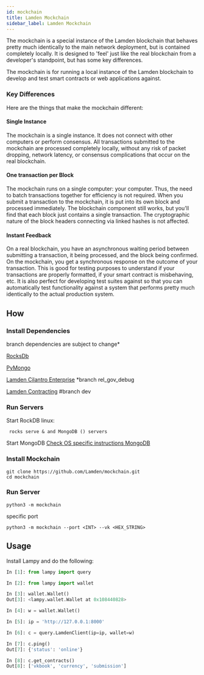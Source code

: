 ```yaml
---
id: mockchain
title: Lamden Mockchain
sidebar_label: Lamden Mockchain
---
```


The mockchain is a special instance of the Lamden blockchain that behaves pretty much identically to the main network deployment, but is contained completely locally. It is designed to 'feel' just like the real blockchain from a developer's standpoint, but has some key differences.

The mockchain is for running a local instance of the Lamden blockchain to develop and test smart contracts or web applications against.

### Key Differences

Here are the things that make the mockchain different:

#### Single Instance
The mockchain is a single instance. It does not connect with other computers or perform consensus. All transactions submitted to the mockchain are processed completely locally, without any risk of packet dropping, network latency, or consensus complications that occur on the real blockchain.

#### One transaction per Block
The mockchain runs on a single computer: your computer. Thus, the need to batch transactions together for efficiency is not required. When you submit a transaction to the mockchain, it is put into its own block and processed immediately. The blockchain component still works, but you'll find that each block just contains a single transaction. The cryptographic nature of the block headers connecting via linked hashes is not affected.

#### Instant Feedback
On a real blockchain, you have an asynchronous waiting period between submitting a transaction, it being processed, and the block being confirmed. On the mockchain, you get a synchronous response on the outcome of your transaction. This is good for testing purposes to understand if your transactions are properly formatted, if your smart contract is misbehaving, etc. It is also perfect for developing test suites against so that you can automatically test functionality against a system that performs pretty much identically to the actual production system.

## How

### Install Dependencies

branch dependencies are subject to change*

[RocksDb](https://github.com/facebook/rocksdb)

[PyMongo](https://github.com/mongodb/mongo-python-driver)

[Lamden Cilantro Enterprise](https://github.com/Lamden/cilantro-enterprise) *branch rel_gov_debug

[Lamden Contracting](https://github.com/Lamden/contracting) #branch dev



### Run Servers
Start RockDB
linux:
```
 rocks serve & and MongoDB () servers
```
Start MongoDB
[Check OS specific instructions MongoDB](https://docs.mongodb.com/manual/installation/#mongodb-community-edition-installation-tutorials)
### Install Mockchain
```
git clone https://github.com/Lamden/mockchain.git
cd mockchain
```

### Run Server
```
python3 -m mockchain
```
specific port
```
python3 -m mockchain --port <INT> --vk <HEX_STRING>
```

## Usage

Install Lampy and do the following:

```python
In [1]: from lampy import query

In [2]: from lampy import wallet

In [3]: wallet.Wallet()
Out[3]: <lampy.wallet.Wallet at 0x108440828>

In [4]: w = wallet.Wallet()

In [5]: ip = 'http://127.0.0.1:8000'

In [6]: c = query.LamdenClient(ip=ip, wallet=w)

In [7]: c.ping()
Out[7]: {'status': 'online'}

In [8]: c.get_contracts()
Out[8]: ['vkbook', 'currency', 'submission']